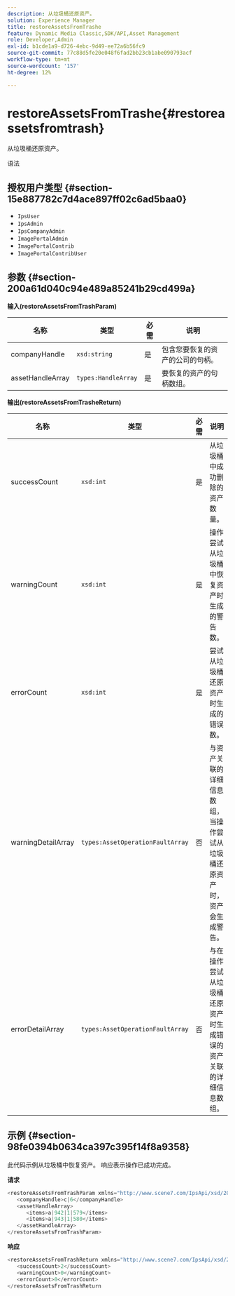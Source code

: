 ```yaml
---
description: 从垃圾桶还原资产。
solution: Experience Manager
title: restoreAssetsFromTrashe
feature: Dynamic Media Classic,SDK/API,Asset Management
role: Developer,Admin
exl-id: b1cde1a9-d726-4ebc-9d49-ee72a6b56fc9
source-git-commit: 77c88d5fe20e048f6fad2bb23cb1abe090793acf
workflow-type: tm+mt
source-wordcount: '157'
ht-degree: 12%

---
```


# restoreAssetsFromTrashe{#restoreassetsfromtrash}

从垃圾桶还原资产。

语法

## 授权用户类型 {#section-15e887782c7d4ace897ff02c6ad5baa0}

* `IpsUser`
* `IpsAdmin`
* `IpsCompanyAdmin`
* `ImagePortalAdmin`
* `ImagePortalContrib`
* `ImagePortalContribUser`

## 参数 {#section-200a61d040c94e489a85241b29cd499a}

**输入(restoreAssetsFromTrashParam)**

| 名称 | 类型 | 必需 | 说明 |
|---|---|---|---|
| companyHandle | `xsd:string` | 是 | 包含您要恢复的资产的公司的句柄。 |
| assetHandleArray | `types:HandleArray` | 是 | 要恢复的资产的句柄数组。 |

**输出(restoreAssetsFromTrasheReturn)**

| 名称 | 类型 | 必需 | 说明 |
|---|---|---|---|
| successCount | `xsd:int` | 是 | 从垃圾桶中成功删除的资产数量。 |
| warningCount | `xsd:int` | 是 | 操作尝试从垃圾桶中恢复资产时生成的警告数。 |
| errorCount | `xsd:int` | 是 | 尝试从垃圾桶还原资产时生成的错误数。 |
| warningDetailArray | `types:AssetOperationFaultArray` | 否 | 与资产关联的详细信息数组，当操作尝试从垃圾桶还原资产时，资产会生成警告。 |
| errorDetailArray | `types:AssetOperationFaultArray` | 否 | 与在操作尝试从垃圾桶还原资产时生成错误的资产关联的详细信息数组。 |

## 示例 {#section-98fe0394b0634ca397c395f14f8a9358}

此代码示例从垃圾桶中恢复资产。 响应表示操作已成功完成。

**请求**

```java
<restoreAssetsFromTrashParam xmlns="http://www.scene7.com/IpsApi/xsd/2008-01-15">
   <companyHandle>c|6</companyHandle>
   <assetHandleArray>
      <items>a|942|1|579</items>
      <items>a|943|1|580</items>
   </assetHandleArray>
</restoreAssetsFromTrashParam>
```

**响应**

```java
<restoreAssetsFromTrashReturn xmlns="http://www.scene7.com/IpsApi/xsd/2008-01-15">
   <successCount>2</successCount>
   <warningCount>0</warningCount>
   <errorCount>0</errorCount>
</restoreAssetsFromTrashReturn
```
